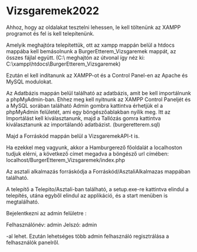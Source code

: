 # Vizsgaremek2022

Ahhoz, hogy az oldalakat tesztelni lehessen, le kell töltenünk az XAMPP programot és fel is kell telepítenünk.

Amelyik meghajtóra telepítettük, ott az xampp mappán belül a htdocs mappába kell bemásolnunk a BurgerEtterem_Vizsgaremek mappát, az összes fájlal együtt. (C:\ meghajtón az útvonal így néz ki: C:\xampp\htdocs\BurgerEtterem_Vizsgaremek)

Ezután el kell indítanunk az XAMPP-ot és a Control Panel-en az Apache és MySQL modulokat.

Az Adatbázis mappán belül található az adatbázis, amit be kell importálnunk a phpMyAdmin-ban. Ehhez meg kell nyitnunk az XAMPP Control Paneljét és a MySQL sorában található Admin gombra kattintva érhetjük el a phpMyAdmin felületét, ami egy böngészőablakban nyílik meg.
Itt az Importálást kell kiválasztanunk, majd a Tallózás gomra kattintva kiválasztanunk az importálandó adatbázist. (burgeretterem.sql)

Majd a Forráskód mappán belül a VizsgaremekAPI-t is.

Ha ezekkel meg vagyunk, akkor a Hamburgerező főoldalát a localhoston tudjuk elérni, a következő címet megadva a böngésző url címében:
localhost/BurgerEtterem_Vizsgaremek/index.php

Az asztali alkalmazás forráskódja a Forráskód/AsztaliAlkalmazas mappában található.

A telepítő a Telepito/Asztali-ban található, a setup.exe-re kattintva elindul a telepítés, utána egyből elindul az applikáció, és a start menüben is megtalálható.

Bejelentkezni az admin felületre : 

Felhasználónév: admin
Jelszó: admin

-al lehet. Ezután lehetséges több admin felhasználó regisztrálása a felhasználók panelről.

